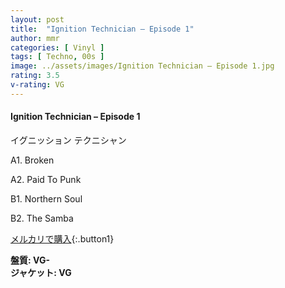```yaml
---
layout: post
title:  "Ignition Technician – Episode 1"
author: mmr
categories: [ Vinyl ]
tags: [ Techno, 00s ]
image: ../assets/images/Ignition Technician – Episode 1.jpg
rating: 3.5
v-rating: VG
---
```


#### Ignition Technician – Episode 1

イグニッション テクニシャン

A1. Broken

A2. Paid To Punk

B1. Northern Soul

B2. The Samba

[メルカリで購入](https://jp.mercari.com/item/m36597756478){:.button1}

<div class="mt-4 mb-4 d-flex align-items-center">
<strong class="mr-1">盤質: VG-</strong>
</div>
<div class="mt-4 mb-4 d-flex align-items-center">
<strong class="mr-1">ジャケット: VG</strong>
</div>
